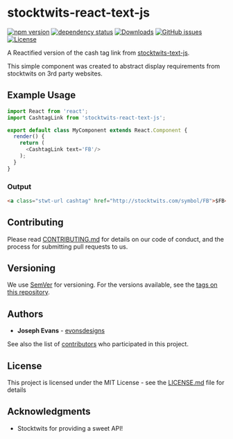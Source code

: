 # stocktwits-react-text-js
[![npm version](https://badge.fury.io/js/stocktwits-react-text-js.svg)](https://badge.fury.io/js/stocktwits-react-text-js)
[![dependency status][deps-svg]][deps-url]
[![Downloads][downloads-image]][downloads-url]
[![GitHub issues](https://img.shields.io/github/issues/evonsdesigns/stocktwits-react-text-js.svg)](https://github.com/evonsdesigns/stocktwits-react-text-js/issues)
[![License][license-image]][license-url]

A Reactified version of the cash tag link from [stocktwits-text-js](https://github.com/stocktwits/stocktwits-text-js). 

This simple component was created to abstract display requirements from stocktwits on 3rd party websites.

## Example Usage

```js
import React from 'react';
import CashtagLink from 'stocktwits-react-text-js';

export default class MyComponent extends React.Component {
  render() {
    return (
      <CashtagLink text='FB'/>
    );
  }
}

```
### Output 
```html
<a class="stwt-url cashtag" href="http://stocktwits.com/symbol/FB">$FB</a>
```

## Contributing

Please read [CONTRIBUTING.md](https://gist.github.com/PurpleBooth/b24679402957c63ec426) for details on our code of conduct, and the process for submitting pull requests to us.

## Versioning

We use [SemVer](http://semver.org/) for versioning. For the versions available, see the [tags on this repository](https://github.com/your/project/tags). 

## Authors

* **Joseph Evans** - [evonsdesigns](https://github.com/evonsdesigns)

See also the list of [contributors](https://github.com/evonsdesigns/stocktwits-react-text-js/contributors) who participated in this project.

## License

This project is licensed under the MIT License - see the [LICENSE.md](LICENSE.md) file for details

## Acknowledgments

* Stocktwits for providing a sweet API!

[license-image]: http://img.shields.io/npm/l/react-dates.svg
[license-url]: LICENSE
[downloads-image]: http://img.shields.io/npm/dm/stocktwits-react-text-js.svg
[downloads-url]: http://npm-stat.com/charts.html?package=stocktwits-react-text-js
[deps-svg]: https://david-dm.org/evonsdesigns/stocktwits-react-text-js.svg
[deps-url]: https://david-dm.org/evonsdesigns/stocktwits-react-text-js
